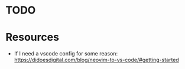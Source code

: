 # TODO

# Resources
- If I need a vscode config for some reason: https://didoesdigital.com/blog/neovim-to-vs-code/#getting-started
